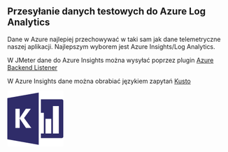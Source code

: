 ## Przesyłanie danych testowych do Azure Log Analytics

Dane w Azure najlepiej przechowywać w taki sam jak dane telemetryczne naszej aplikacji. Najlepszym wyborem jest Azure Insights/Log Analytics.

W JMeter dane do Azure Insights można wysyłać poprzez plugin [Azure Backend Listener](https://techcommunity.microsoft.com/t5/azure-global/send-your-jmeter-test-results-to-azure-application-insights/ba-p/1195320)

W Azure Insights dane można obrabiać językiem zapytań [Kusto](https://docs.microsoft.com/en-us/azure/data-explorer/kusto/query/tutorial?pivots=azuredataexplorer)

![kusto](img/kusto.png)